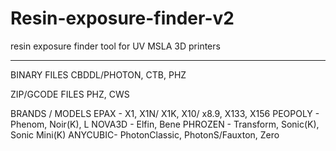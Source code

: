 # Resin-exposure-finder-v2
resin exposure finder tool for UV MSLA 3D printers



*****
BINARY FILES
CBDDL/PHOTON, CTB, PHZ

ZIP/GCODE FILES
PHZ, CWS

BRANDS / MODELS
EPAX - X1, X1N/ X1K, X10/ x8.9, X133, X156 
PEOPOLY - Phenom, Noir(K), L
NOVA3D - Elfin, Bene
PHROZEN - Transform, Sonic(K), Sonic Mini(K)
ANYCUBIC- PhotonClassic, PhotonS/Fauxton, Zero
